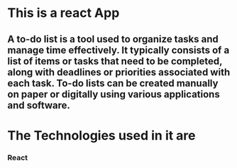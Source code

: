 # This is a react App 
## A to-do list is a tool used to organize tasks and manage time effectively. It typically consists of a list of items or tasks that need to be completed, along with deadlines or priorities associated with each task. To-do lists can be created manually on paper or digitally using various applications and software.

# The Technologies used in it are
### React
